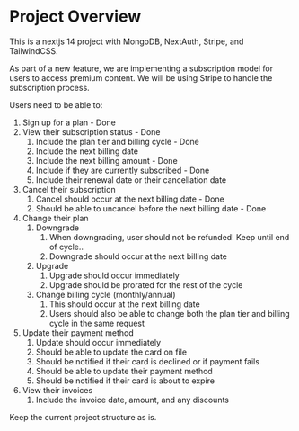 # Project Overview
This is a nextjs 14 project with MongoDB, NextAuth, Stripe, and TailwindCSS.

As part of a new feature, we are implementing a subscription model for users to access premium content. We will be using Stripe to handle the subscription process.

Users need to be able to:
1. Sign up for a plan - Done
2. View their subscription status - Done
   1. Include the plan tier and billing cycle - Done
   2. Include the next billing date
   3. Include the next billing amount - Done
   4. Include if they are currently subscribed - Done
   5. Include their renewal date or their cancellation date
3. Cancel their subscription
   1. Cancel should occur at the next billing date - Done
   2. Should be able to uncancel before the next billing date - Done
4. Change their plan
   1. Downgrade
      1. When downgrading, user should not be refunded! Keep until end of cycle..
      2. Downgrade should occur at the next billing date
   2. Upgrade
      1. Upgrade should occur immediately
      2. Upgrade should be prorated for the rest of the cycle
   3. Change billing cycle (monthly/annual)
      1. This should occur at the next billing date
      2. Users should also be able to change both the plan tier and billing cycle in the same request
5. Update their payment method
   1. Update should occur immediately
   2. Should be able to update the card on file
   3. Should be notified if their card is declined or if payment fails
   4. Should be able to update their payment method
   5. Should be notified if their card is about to expire
6. View their invoices
   1. Include the invoice date, amount, and any discounts

Keep the current project structure as is.
